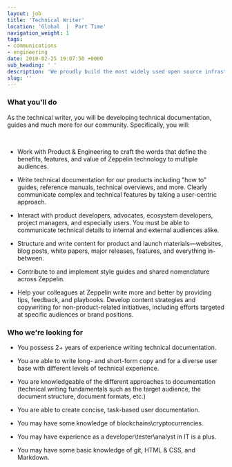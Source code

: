 ```yaml
---
layout: job
title: 'Technical Writer'
location: 'Global  |  Part Time'
navigation_weight: 1
tags:
- communications
- engineering
date: 2018-02-25 19:07:50 +0000
sub_heading: ' '
description: 'We proudly build the most widely used open source infrastructure tools: the OpenZeppelin smart contracts library powers 3000 public projects and has over 6500 Github stars, while the ZeppelinOS development toolset is leading the way in upgradeability and secure code reuse.'
slug: ''
---
```


<div class="requirements container margin-auto">
  <h3 class="left-aligned job-title">What you'll do</h3>
  <p class="left-align small">As the technical writer, you will be developing technical documentation, guides and much more for our community. Specifically, you will: </p>
  <br/>
  <ul>
    <li>
      <p class="small left-aligned">Work with Product & Engineering to craft the words that define the benefits, features, and value of Zeppelin technology to multiple audiences.</p>
    </li>
    <li>
    <p class="small left-aligned">Write technical documentation for our products including "how to" guides, reference manuals, technical overviews, and more. Clearly communicate complex and technical features by taking a user-centric approach.</p>
    </li>
    <li>
      <p class="small left-aligned">Interact with product developers, advocates, ecosystem developers, project managers, and especially users. You must be able to communicate technical details to internal and external audiences alike.</p>
    </li>
    <li>
      <p class="small left-aligned">Structure and write content for product and launch materials—websites, blog posts, white papers, major releases, features, and everything in-between.</p>
    </li>
    <li>
      <p class="small left-aligned">Contribute to and implement style guides and shared nomenclature across Zeppelin.</p>
    </li>
    <li>
      <p class="small left-aligned">Help your colleagues at Zeppelin write more and better by providing tips, feedback, and playbooks. Develop content strategies and copywriting for non-product-related initiatives, including efforts targeted at specific audiences or brand positions.</p>
    </li>
  </ul>
</div>
<div class="requirements container margin-auto">
  <h3 class="left-aligned job-title">Who we're looking for</h3>
  <ul>
    <li>
      <p class="small left-aligned">You possess 2+ years of experience writing technical documentation.</p>
    </li>
    <li>
      <p class="small left-aligned">You are able to write long- and short-form copy and for a diverse user base with different levels of technical experience.</p>
    </li>
    <li>
      <p class="small left-aligned">You are knowledgeable of the different approaches to documentation (technical writing fundamentals such as the target audience, the document structure, document formats, etc.)</p>
    </li>
    <li>
      <p class="small left-aligned">You are able to create concise, task-based user documentation.</p>
    </li>
    <li>
      <p class="small left-aligned">You may have some knowledge of blockchains\cryptocurrencies.</p>
    </li>
    <li>
      <p class="small left-aligned">You may have experience as a developer\tester\analyst in IT is a plus.</p>
    </li>
    <li>
      <p class="small left-aligned">You may have some basic knowledge of git, HTML & CSS, and Markdown.</p>
    </li>
  </ul>
</div>
